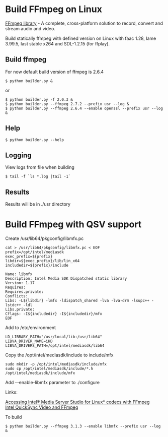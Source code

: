 Build FFmpeg on Linux
=====================

[FFmpeg library](http://ffmpeg.org/) - A complete, cross-platform solution to record, convert and stream audio and video.

Build statically ffmpeg with defined version on Linux with faac 1.28, lame 3.99.5, last stable x264 and SDL-1.2.15 (for ffplay).

Build ffmpeg
------------

For now default build version of ffmpeg is 2.6.4

    $ python builder.py &

or

    $ python builder.py -f 2.0.3 &
    $ python builder.py --ffmpeg 2.7.2 --prefix usr --log &
    $ python builder.py --ffmpeg 2.6.4 --enable openssl --prefix usr --log &

Help
----

    $ python builder.py --help

Logging
-------

View logs from file when building

    $ tail -f `ls *.log |tail -1`

Results
-------

Results will be in ./usr directory

Build FFmpeg with QSV support
=============================

Create /usr/lib64/pkgconfig/libmfx.pc

    cat > /usr/lib64/pkgconfig/libmfx.pc < EOF
    prefix=/opt/intel/mediasdk
    exec_prefix=${prefix}
    libdir=${exec_prefix}/lib/lin_x64
    includedir=${prefix}/include

    Name: libmfx
    Description: Intel Media SDK Dispatched static library
    Version: 1.17
    Requires:
    Requires.private:
    Conflicts:
    Libs: -L${libdir} -lmfx -ldispatch_shared -lva -lva-drm -lsupc++ -lstdc++ -ldl
    Libs.private:
    Cflags: -I${includedir} -I${includedir}/mfx
    EOF

Add to /etc/environment

    LD_LIBRARY_PATH="/usr/local/lib:/usr/lib64"
    LIBVA_DRIVER_NAME=iHD
    LIBVA_DRIVERS_PATH=/opt/intel/mediasdk/lib64

Copy the /opt/intel/mediasdk/include to include/mfx

    sudo mkdir -p /opt/intel/mediasdk/include/mfx
    sudo cp /opt/intel/mediasdk/include/*.h /opt/intel/mediasdk/include/mfx

Add --enable-libmfx parameter to ./configure

Links:

[Accessing Intel® Media Server Studio for Linux* codecs with FFmpeg](https://software.intel.com/en-us/articles/accessing-intel-media-server-studio-for-linux-codecs-with-ffmpeg)<br>
[Intel QuickSync Video and FFmpeg](http://www.intel.com/content/dam/www/public/us/en/documents/white-papers/quicksync-video-ffmpeg-install-valid.pdf)

To build

    $ python builder.py --ffmpeg 3.1.3 --enable libmfx --prefix usr --log &
